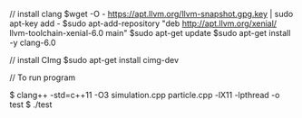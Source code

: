 
// install clang
$wget -O - https://apt.llvm.org/llvm-snapshot.gpg.key | sudo apt-key add -
$sudo apt-add-repository "deb http://apt.llvm.org/xenial/ llvm-toolchain-xenial-6.0 main"
$sudo apt-get update
$sudo apt-get install -y clang-6.0

// install CImg
$sudo apt-get install cimg-dev 


// To run program

$ clang++ -std=c++11 -O3 simulation.cpp particle.cpp -lX11 -lpthread -o test
$ ./test
